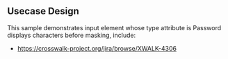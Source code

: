 ## Usecase Design

This sample demonstrates input element whose type attribute is Password displays characters before masking, include:

* https://crosswalk-project.org/jira/browse/XWALK-4306
